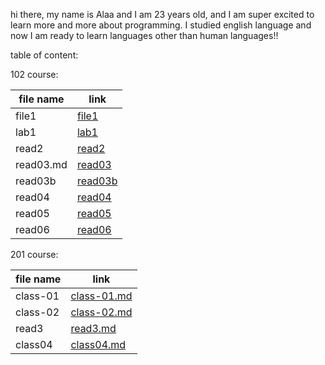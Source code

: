 hi there, my name is Alaa and I am 23 years old, and I am super excited to learn more and more about programming. I studied english language and now I am ready to learn languages other than human languages!! 

table of content:

102 course:

| file name      | link |
| ----------- | ----------- |
| file1      | [file1](file1.md)|
| lab1  | [lab1](lab1.md)       |
|read2| [read2](read2.md) |
|read03.md| [read03](read03.md) |
|read03b| [read03b](read03.md)|
|read04|[read04](read04.md) |
|read05|[read05](read05.md) |
|read06|[read06](read06.md) |

201 course:

| file name | link |
| ----------- | ----------- |
|class-01|[class-01.md](class01)|
|class-02|[class-02.md](class02)|
|read3|[read3.md](read3)|
|class04|[class04.md](class04)|


